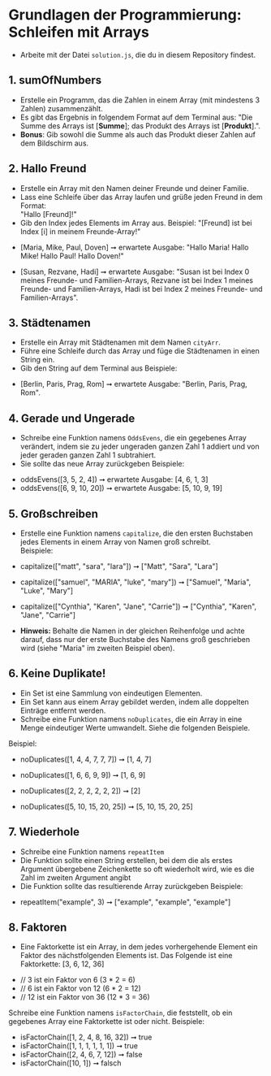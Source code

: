 # Grundlagen der Programmierung: Schleifen mit Arrays

* Arbeite mit der Datei `solution.js`, die du in diesem Repository findest.

## 1. sumOfNumbers
- Erstelle ein Programm, das die Zahlen in einem Array (mit mindestens 3 Zahlen) zusammenzählt.
- Es gibt das Ergebnis in folgendem Format auf dem Terminal aus: "Die Summe des Arrays ist [**Summe**]; das Produkt des Arrays ist [**Produkt**].".
- **Bonus**: Gib sowohl die Summe als auch das Produkt dieser Zahlen auf dem Bildschirm aus.

## 2. Hallo Freund
- Erstelle ein Array mit den Namen deiner Freunde und deiner Familie.
- Lass eine Schleife über das Array laufen und grüße jeden Freund in dem Format:  
"Hallo [Freund]!"
- Gib den Index jedes Elements im Array aus. Beispiel:
"[Freund] ist bei Index [i] in meinem Freunde-Array!"  
* [Maria, Mike, Paul, Doven] ➞ erwartete Ausgabe: "Hallo Maria! Hallo Mike! Hallo Paul! Hallo Doven!"

* [Susan, Rezvane, Hadi] ➞ erwartete Ausgabe: "Susan ist bei Index 0 meines Freunde- und Familien-Arrays, Rezvane ist bei Index 1 meines Freunde- und Familien-Arrays, Hadi ist bei Index 2 meines Freunde- und Familien-Arrays".

## 3. Städtenamen
- Erstelle ein Array mit Städtenamen mit dem Namen `cityArr`.
- Führe eine Schleife durch das Array und füge die Städtenamen in einen String ein.
- Gib den String auf dem Terminal aus
Beispiele:

* [Berlin, Paris, Prag, Rom] ➞ erwartete Ausgabe: "Berlin, Paris, Prag, Rom".

## 4. Gerade und Ungerade
- Schreibe eine Funktion namens `OddsEvens`, die ein gegebenes Array verändert, indem sie zu jeder ungeraden ganzen Zahl 1 addiert und von jeder geraden ganzen Zahl 1 subtrahiert.
- Sie sollte das neue Array zurückgeben
Beispiele:
* oddsEvens([3, 5, 2, 4]) ➞ erwartete Ausgabe: [4, 6, 1, 3]
* oddsEvens([6, 9, 10, 20]) ➞ erwartete Ausgabe: [5, 10, 9, 19]

## 5. Großschreiben
- Erstelle eine Funktion namens `capitalize`, die den ersten Buchstaben jedes Elements in einem Array von Namen groß schreibt.  
Beispiele:
* capitalize(["matt", "sara", "lara"]) ➞ ["Matt", "Sara", "Lara"]
* capitalize(["samuel", "MARIA", "luke", "mary"]) ➞ ["Samuel", "Maria", "Luke", "Mary"]
* capitalize(["Cynthia", "Karen", "Jane", "Carrie"]) ➞ ["Cynthia", "Karen", "Jane", "Carrie"]

* **Hinweis:** Behalte die Namen in der gleichen Reihenfolge und achte darauf, dass nur der erste Buchstabe des Namens groß geschrieben wird (siehe "Maria" im zweiten Beispiel oben).
	
## 6. Keine Duplikate!
- Ein Set ist eine Sammlung von eindeutigen Elementen.
- Ein Set kann aus einem Array gebildet werden, indem alle doppelten Einträge entfernt werden.
- Schreibe eine Funktion namens `noDuplicates`, die ein Array in eine Menge eindeutiger Werte umwandelt. Siehe die folgenden Beispiele. 

Beispiel:
* noDuplicates([1, 4, 4, 7, 7, 7]) ➞ [1, 4, 7]

* noDuplicates([1, 6, 6, 9, 9]) ➞ [1, 6, 9]
* noDuplicates([2, 2, 2, 2, 2, 2]) ➞ [2]
* noDuplicates([5, 10, 15, 20, 25]) ➞ [5, 10, 15, 20, 25]

## 7. Wiederhole
- Schreibe eine Funktion namens `repeatItem`
- Die Funktion sollte einen String erstellen, bei dem die als erstes Argument übergebene Zeichenkette so oft wiederholt wird, wie es die Zahl im zweiten Argument angibt
- Die Funktion sollte das resultierende Array zurückgeben
 Beispiele:

* repeatItem("example", 3) ➞ ["example", "example", "example"]

## 8. Faktoren
- Eine Faktorkette ist ein Array, in dem jedes vorhergehende Element ein Faktor des nächstfolgenden Elements ist. Das Folgende ist eine Faktorkette:
[3, 6, 12, 36]

* // 3 ist ein Faktor von 6 (3 * 2 = 6)
* // 6 ist ein Faktor von 12 (6 * 2 = 12)
* // 12 ist ein Faktor von 36 (12 * 3 = 36)

Schreibe eine Funktion namens `isFactorChain`, die feststellt, ob ein gegebenes Array eine Faktorkette ist oder nicht. Beispiele:
* isFactorChain([1, 2, 4, 8, 16, 32]) ➞ true
* isFactorChain([1, 1, 1, 1, 1, 1]) ➞ true
* isFactorChain([2, 4, 6, 7, 12]) ➞ false
* isFactorChain([10, 1]) ➞ falsch
